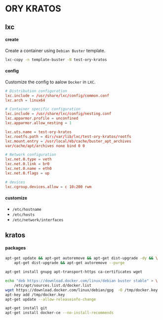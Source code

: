 # ORY KRATOS

## lxc

#### create

Create a container using `Debian Buster` template.

```bash
lxc-copy -n template-buster -N test-ory-kratos
```

#### config

Customize the config to aalow `Docker` in `LXC`.

```conf
# Distribution configuration
lxc.include = /usr/share/lxc/config/common.conf
lxc.arch = linux64

# Container specific configuration
lxc.include = /usr/share/lxc/config/nesting.conf
lxc.apparmor.profile = unconfined
lxc.apparmor.allow_nesting = 1

lxc.uts.name = test-ory-kratos
lxc.rootfs.path = dir:/var/lib/lxc/test-ory-kratos/rootfs
lxc.mount.entry = /usr/local/eb/cache/buster_apt_archives
var/cache/apt/archives none bind 0 0

# Network configuration
lxc.net.0.type = veth
lxc.net.0.link = br0
lxc.net.0.name = eth0
lxc.net.0.flags = up

# devices
lxc.cgroup.devices.allow = c 10:200 rwm
```

#### customize

- `/etc/hostname`
- `/etc/hosts`
- `/etc/network/interfaces`

## kratos

#### packages

```bash
apt-get update && apt-get autoremove && apt-get dist-upgrade -dy && \
    apt-get dist-upgrade && apt-get autoremove --purge

apt-get install gnupg apt-transport-https ca-certificates wget

echo "deb https://download.docker.com/linux/debian buster stable" > \
    /etc/apt/sources.list.d/docker.list
wget https://download.docker.com/linux/debian/gpg  -O /tmp/docker.key
apt-key add /tmp/docker.key
apt-get update --allow-releaseinfo-change

apt-get install git
apt-get install docker-ce --no-install-recommends
```
